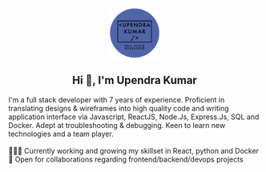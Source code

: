 <p align="center">
  <img src="https://github.com/upendrku/upendrku/blob/main/Upendra%20Kumar-logo.png" alt="drawing" style="height: 100px; width: 100px;" />
</p>


<h2 align="center">Hi 👋, I'm Upendra Kumar</h2>

I'm a full stack developer with 7 years of experience. Proficient in translating designs & wireframes into high quality code and writing application interface via Javascript, ReactJS, Node.Js, Express.Js, SQL and Docker. Adept at troubleshooting & debugging. Keen to learn new technologies and a team player.
<br />
<br />
👨🏽‍💻 Currently working and growing my skillset in React, python and Docker <br />
🤝 Open for collaborations regarding frontend/backend/devops projects <br/>
